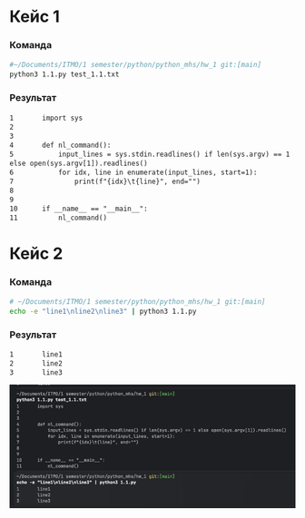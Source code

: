 # Кейс 1

### Команда
```bash
#~/Documents/ITMO/1 semester/python/python_mhs/hw_1 git:[main]
python3 1.1.py test_1.1.txt
```
### Результат
```
1       import sys
2
3
4       def nl_command():
5           input_lines = sys.stdin.readlines() if len(sys.argv) == 1 else open(sys.argv[1]).readlines()
6           for idx, line in enumerate(input_lines, start=1):
7               print(f"{idx}\t{line}", end="")
8
9
10      if __name__ == "__main__":
11          nl_command()
```

# Кейс 2

### Команда
```bash
# ~/Documents/ITMO/1 semester/python/python_mhs/hw_1 git:[main]
echo -e "line1\nline2\nline3" | python3 1.1.py
```
### Результат
``` 
1       line1
2       line2
3       line3
```

![Скриншот результатов](https://github.com/hbashift/python_mhs/raw/main/hw_1/artifacts/1.1.png)